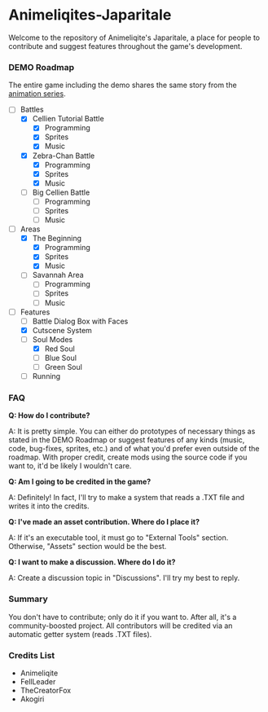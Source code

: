 # Animeliqites-Japaritale
Welcome to the repository of Animeliqite's Japaritale, a place for people to contribute and suggest features throughout the game's development.

### DEMO Roadmap
The entire game including the demo shares the same story from the [animation series](https://youtube.com/playlist?list=PL8GyvxyHYfMWEzX0qVMOTKl24Ij9TCLJO). 
* [ ] Battles
  * [x] Cellien Tutorial Battle
    * [x] Programming
    * [x] Sprites
    * [x] Music
  * [x] Zebra-Chan Battle
    * [x] Programming
    * [x] Sprites
    * [x] Music
  * [ ] Big Cellien Battle
    * [ ] Programming
    * [ ] Sprites
    * [ ] Music
* [ ] Areas
  * [x] The Beginning
    * [x] Programming
    * [x] Sprites
    * [x] Music
  * [ ] Savannah Area
    * [ ] Programming
    * [ ] Sprites
    * [ ] Music
* [ ] Features
  * [ ] Battle Dialog Box with Faces
  * [x] Cutscene System
  * [ ] Soul Modes
    * [x] Red Soul
    * [ ] Blue Soul
    * [ ] Green Soul
  * [ ] Running
### FAQ

**Q: How do I contribute?**

A: It is pretty simple. You can either do prototypes of necessary things as stated in the DEMO Roadmap or suggest features of any kinds (music, code, bug-fixes, sprites, etc.) and of what you'd prefer even outside of the roadmap. With proper credit, create mods using the source code if you want to, it'd be likely I wouldn't care.

**Q: Am I going to be credited in the game?**

A: Definitely! In fact, I'll try to make a system that reads a .TXT file and writes it into the credits.

**Q: I've made an asset contribution. Where do I place it?**

A: If it's an executable tool, it must go to "External Tools" section. Otherwise, "Assets" section would be the best.

**Q: I want to make a discussion. Where do I do it?**

A: Create a discussion topic in "Discussions". I'll try my best to reply.

### Summary

You don't have to contribute; only do it if you want to. After all, it's a community-boosted project.
All contributors will be credited via an automatic getter system (reads .TXT files).

### Credits List
* Animeliqite
* FellLeader
* TheCreatorFox
* Akogiri
